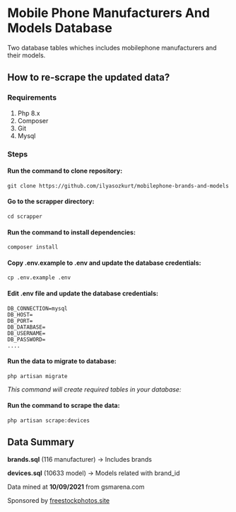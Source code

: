 # Mobile Phone Manufacturers And Models Database
Two database tables whiches includes mobilephone manufacturers and their models.

## How to re-scrape the updated data?

### Requirements

1. Php 8.x
2. Composer
3. Git
4. Mysql

### Steps

#### Run the command to clone repository:

    git clone https://github.com/ilyasozkurt/mobilephone-brands-and-models

#### Go to the scrapper directory:

    cd scrapper

#### Run the command to install dependencies:
    
    composer install

#### Copy .env.example to .env and update the database credentials:

    cp .env.example .env

#### Edit .env file and update the database credentials:

    DB_CONNECTION=mysql
    DB_HOST=
    DB_PORT=
    DB_DATABASE=
    DB_USERNAME=
    DB_PASSWORD=
    ....

#### Run the data to migrate to database:

    php artisan migrate

_This command will create required tables in your database:_

#### Run the command to scrape the data:

    php artisan scrape:devices

## Data Summary

**brands.sql** (116 manufacturer) -> Includes brands

**devices.sql** (10633 model) -> Models related with brand_id

Data mined at **10/09/2021** from gsmarena.com

Sponsored by [freestockphotos.site](https://freestockphotos.site "Free Stock Photos.site")
